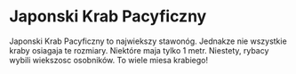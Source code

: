 # Japonski Krab Pacyficzny

Japonski Krab Pacyficzny to najwiekszy stawonóg. Jednakze nie wszystkie kraby
osiagaja te rozmiary. Niektóre maja tylko 1 metr. Niestety, rybacy wybili
wiekszosc osobników. To wiele miesa krabiego!
